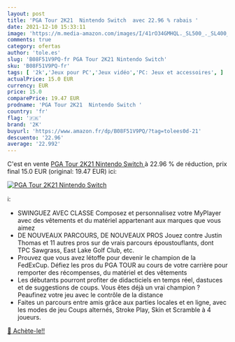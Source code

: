 ```yaml
---
layout: post
title: 'PGA Tour 2K21  Nintendo Switch  avec 22.96 % rabais '
date: 2021-12-10 15:33:11
image: 'https://m.media-amazon.com/images/I/41rO34GMHQL._SL500_._SL400_.jpg'
comments: true
category: ofertas
author: 'tole.es'
slug: 'B08F51V9PQ-fr PGA Tour 2K21 Nintendo Switch'
sku: 'B08F51V9PQ-fr'
tags: [ '2k','Jeux pour PC','Jeux vidéo','PC: Jeux et accessoires', ]
actualPrice: 15.0 EUR
currency: EUR
price: 15.0
comparePrice: 19.47 EUR
prodname: 'PGA Tour 2K21  Nintendo Switch '
country: 'fr'
flag: '🇫🇷'
brand: '2K'
buyurl: 'https://www.amazon.fr/dp/B08F51V9PQ/?tag=tolees0d-21'
descuento: '22.96'
average: '22.992'
---
```


C'est en vente [PGA Tour 2K21  Nintendo Switch ](https://www.amazon.fr/dp/B08F51V9PQ/?tag=tolees0d-21)  à  22.96 % de réduction, prix final  15.0 EUR (original: 19.47 EUR) ici:

[![PGA Tour 2K21  Nintendo Switch ](https://m.media-amazon.com/images/I/41rO34GMHQL._SL500_._SL400_.jpg)](https://www.amazon.fr/dp/B08F51V9PQ/?tag=tolees0d-21)

ℹ️:

- SWINGUEZ AVEC CLASSE Composez et personnalisez votre MyPlayer avec des vêtements et du matériel appartenant aux marques que vous aimez
- DE NOUVEAUX PARCOURS, DE NOUVEAUX PROS Jouez contre Justin Thomas et 11 autres pros sur de vrais parcours époustouflants, dont TPC Sawgrass, East Lake Golf Club, etc.
- Prouvez que vous avez létoffe pour devenir le champion de la FedExCup. Défiez les pros du PGA TOUR au cours de votre carrière pour remporter des récompenses, du matériel et des vêtements
- Les débutants pourront profiter de didacticiels en temps réel, dastuces et de suggestions de coups. Vous êtes déjà un vrai champion ? Peaufinez votre jeu avec le contrôle de la distance
- Faites un parcours entre amis grâce aux parties locales et en ligne, avec les modes de jeu Coups alternés, Stroke Play, Skin et Scramble à 4 joueurs.

[🛒 Achète-le!!](https://www.amazon.fr/dp/B08F51V9PQ/?tag=tolees0d-21)
